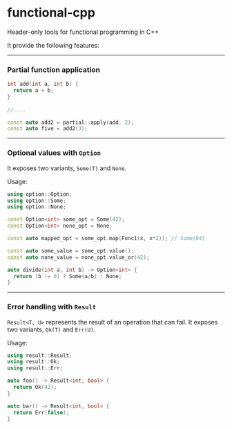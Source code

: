 # functional-cpp
Header-only tools for functional programming in C++

It provide the following features:

---

### Partial function application

```cpp
int add(int a, int b) {
  return a + b;
}
  
// ...

const auto add2 = partial::apply(add, 2);
const auto five = add2(3);
```

---

### Optional values with `Option`
It exposes two variants, `Some(T)` and `None`.

Usage:
```cpp
using option::Option;
using option::Some;
using option::None;

const Option<int> some_opt = Some(42);
const Option<int> none_opt = None;

const auto mapped_opt = some_opt.map(Func1(x, x*2)); // Some(84)

const auto some_value = some_opt.value();
const auto none_value = none_opt.value_or(42);

auto divide(int a, int b) -> Option<int> {
  return (b != 0) ? Some(a/b) : None;
}
```

---

### Error handling with `Result`
`Result<T, U>` represents the result of an operation that can fail. It exposes two variants, `Ok(T)` and `Err(U)`.

Usage:
```cpp
using result::Result;
using result::Ok;
using result::Err;

auto foo() -> Result<int, bool> {
  return Ok(42);
}

auto bar() -> Result<int, bool> {
  return Err(false);
}
```

